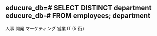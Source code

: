 educure_db=# SELECT DISTINCT department
educure_db-# FROM employees;
   department
----------------
 人事
 開発
 マーケティング
 営業
 IT
(5 行)